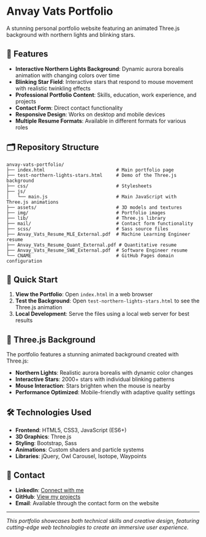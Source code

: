 # Anvay Vats Portfolio

A stunning personal portfolio website featuring an animated Three.js background with northern lights and blinking stars.

## 🌌 Features

- **Interactive Northern Lights Background**: Dynamic aurora borealis animation with changing colors over time
- **Blinking Star Field**: Interactive stars that respond to mouse movement with realistic twinkling effects
- **Professional Portfolio Content**: Skills, education, work experience, and projects
- **Contact Form**: Direct contact functionality
- **Responsive Design**: Works on desktop and mobile devices
- **Multiple Resume Formats**: Available in different formats for various roles

## 🗂️ Repository Structure

```
anvay-vats-portfolio/
├── index.html                          # Main portfolio page
├── test-northern-lights-stars.html     # Demo of the Three.js background
├── css/                                # Stylesheets
├── js/
│   └── main.js                         # Main JavaScript with Three.js animations
├── assets/                             # 3D models and textures
├── img/                                # Portfolio images
├── lib/                                # Three.js library
├── mail/                               # Contact form functionality
├── scss/                               # Sass source files
├── Anvay_Vats_Resume_MLE_External.pdf  # Machine Learning Engineer resume
├── Anvay_Vats_Resume_Quant_External.pdf # Quantitative resume
├── Anvay_Vats_Resume_SWE_External.pdf  # Software Engineer resume
└── CNAME                               # GitHub Pages domain configuration
```

## 🚀 Quick Start

1. **View the Portfolio**: Open `index.html` in a web browser
2. **Test the Background**: Open `test-northern-lights-stars.html` to see the Three.js animation
3. **Local Development**: Serve the files using a local web server for best results

## 🎨 Three.js Background

The portfolio features a stunning animated background created with Three.js:

- **Northern Lights**: Realistic aurora borealis with dynamic color changes
- **Interactive Stars**: 2000+ stars with individual blinking patterns
- **Mouse Interaction**: Stars brighten when the mouse is nearby
- **Performance Optimized**: Mobile-friendly with adaptive quality settings

## 🛠️ Technologies Used

- **Frontend**: HTML5, CSS3, JavaScript (ES6+)
- **3D Graphics**: Three.js
- **Styling**: Bootstrap, Sass
- **Animations**: Custom shaders and particle systems
- **Libraries**: jQuery, Owl Carousel, Isotope, Waypoints

## 📱 Contact

- **LinkedIn**: [Connect with me](https://linkedin.com/in/anvay-vats)
- **GitHub**: [View my projects](https://github.com/anvay-coder)
- **Email**: Available through the contact form on the website

---

*This portfolio showcases both technical skills and creative design, featuring cutting-edge web technologies to create an immersive user experience.*
